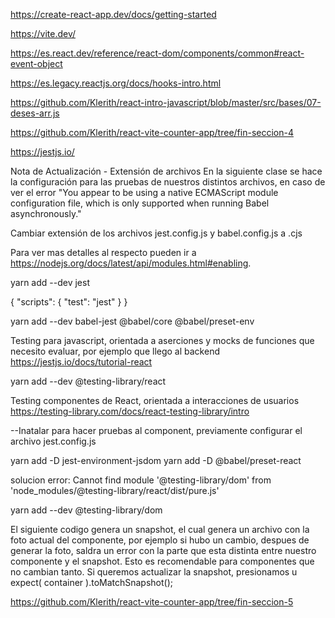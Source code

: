 
https://create-react-app.dev/docs/getting-started

https://vite.dev/

https://es.react.dev/reference/react-dom/components/common#react-event-object

https://es.legacy.reactjs.org/docs/hooks-intro.html

https://github.com/Klerith/react-intro-javascript/blob/master/src/bases/07-deses-arr.js

https://github.com/Klerith/react-vite-counter-app/tree/fin-seccion-4

https://jestjs.io/

Nota de Actualización - Extensión de archivos
En la siguiente clase se hace la configuración para las pruebas de nuestros distintos archivos, en caso de ver el error "You appear to be using a native ECMAScript module configuration file, which is only supported when running Babel asynchronously."


Cambiar extensión de los archivos jest.config.js y babel.config.js a .cjs


Para ver mas detalles al respecto pueden ir a https://nodejs.org/docs/latest/api/modules.html#enabling.

yarn add --dev jest

{
  "scripts": {
    "test": "jest"
  }
}

yarn add --dev babel-jest @babel/core @babel/preset-env

Testing para javascript, orientada a aserciones y mocks de funciones que necesito evaluar, por ejemplo que llego al backend
https://jestjs.io/docs/tutorial-react

yarn add --dev @testing-library/react

Testing componentes de React, orientada a interacciones de usuarios
https://testing-library.com/docs/react-testing-library/intro


--Inatalar para hacer pruebas al component, previamente configurar el archivo jest.config.js

yarn add -D jest-environment-jsdom
yarn add -D @babel/preset-react


solucion error:  Cannot find module '@testing-library/dom' from 'node_modules/@testing-library/react/dist/pure.js'

yarn add --dev @testing-library/dom

El siguiente codigo genera un snapshot, el cual genera un archivo con la foto actual del componente, por ejemplo si hubo un cambio, despues de generar la foto, saldra un error con la parte que esta distinta entre nuestro componente y el snapshot.
Esto es recomendable para componentes que no cambian tanto.
Si queremos actualizar la snapshot, presionamos u
expect( container ).toMatchSnapshot();

https://github.com/Klerith/react-vite-counter-app/tree/fin-seccion-5



